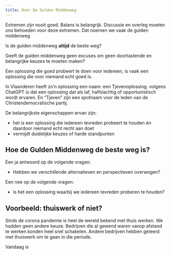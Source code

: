 ```yaml
---
title: Over De Gulden Middenweg
---
```


Extremen zijn nooit goed. Balans is belangrijk. Discussie en overleg moeten ons behoeden voor deze extremen. Dat noemen we vaak de gulden middenweg

Is de gulden middenweg **altijd** de beste weg? 

Geeft de gulden middenweg geen excuses om geen doortastende en belangrijke keuzes te moeten maken? 

Een oplossing die goed probeert te doen voor iedereen, is vaak een oplossing die voor niemand echt goed is. 


In Vlaanderen heeft zo’n oplossing een naam: een Tjevenoplossing. volgens ChatGPT is dat een oplossing dat als laf, halfslachtig of opportunistisch wordt ervaren. En “Tjeven” zijn een spotnaam voor de leden van de Christendemocratische partij. 

De belangrijkste eigenschappen ervan zijn: 
* het is een oplossing die iedereen tevreden probeert te houden én daardoor niemand echt recht aan doet
* vermijdt duidelijke keuzes of harde standpunten

## Hoe de Gulden Middenweg de beste weg is? 

Een ja antwoord op de volgende vragen: 
* Hebben we verschillende alternatieven en perspectieven overwogen? 


Een nee op de volgende vragen: 
* Is het een oplossing waarbij we iedereen tevreden proberen te houden? 


## Voorbeeld: thuiswerk of niet? 

Sinds de corona pandemie is heel de wereld bekend met thuis werken. We hadden geen andere keuze. Bedrijven die al gewend waren vanop afstand te werken konden heel snel schakelen. Andere bedrijven hebben geleerd met thuiswerk om te gaan in die periode. 

Vandaag is 
